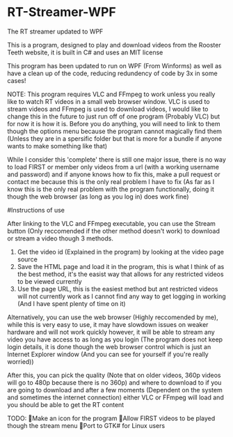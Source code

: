 # RT-Streamer-WPF
The RT streamer updated to WPF

This is a program, designed to play and download videos from the Rooster Teeth website, it is built in C# and uses an MIT license

This program has been updated to run on WPF (From Winforms) as well as have a clean up of the code, reducing redundency of code by 3x in some cases!

NOTE: This program requires VLC and FFmpeg to work unless you really like to watch RT videos in a small web browser window. VLC is used to stream videos and FFmpeg is used to download videos, I would like to change this in the future to just run off of one program (Probably VLC) but for now it is how it is. Before you do anything, you will need to link to them though the options menu  because the program cannot magically find them (Unless they are in a spersific folder but that is more for a bundle if anyone wants to make something like that)

While I consider this 'complete' there is still one major issue, there is no way to load FIRST or member only videos from a url (with a working username and password) and if anyone knows how to fix this, make a pull request or contact me because this is the only real problem I have to fix (As far as I know this is the only real problem with the program functionally, doing it though the web browser (as long as you log in) does work fine)

#Instructions of use

After linking to the VLC and FFmpeg executable, you can use the Stream button (Only reccomended if the other method doesn't work) to download or stream a video though 3 methods.
1) Get the video id (Explained in the program) by looking at the video page source
2) Save the HTML page and load it in the program, this is what I think of as the best method, it's the easist way that allows for any restricted videos to be viewed currently
3) Use the page URL, this is the easiest method but ant restricted videos will not currently work as I cannot find any way to get logging in working (And I have spent plenty of time on it)

Alternatively, you can use the web browser (Highly reccomended by me), while this is very easy to use, it may have slowdown issues on weaker hardware and will not work quickly however, it will be able to stream any video you have access to as long as you login (The program does not keep login details, it is done though the web browser control which is just an Internet Explorer window (And you can see for yourself if you're really worried))

After this, you can pick the quality (Note that on older videos, 360p videos will go to 480p because there is no 360p) and where to download to if you are going to download and after a few moments (Dependent on the system and sometimes the internet connection) either VLC or FFmpeg will load and you should be able to get the RT content

TODO:
Make an icon for the program
Allow FIRST videos to be played though the stream menu
Port to GTK# for Linux users
